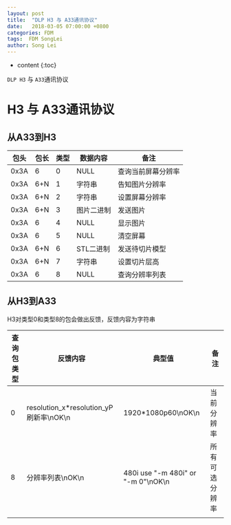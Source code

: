 ```yaml
---
layout: post
title:  "DLP H3 与 A33通讯协议"
date:   2018-03-05 07:00:00 +0800
categories: FDM 
tags:  FDM SongLei
author: Song Lei
---
```


* content
{:toc}

`DLP H3` 与 `A33`通讯协议



# H3 与 A33通讯协议

## 从A33到H3

| 包头   | 包长   | 类型   | 数据内容   | 备注        |
| ---- | ---- | ---- | ------ | --------- |
| 0x3A | 6    | 0    | NULL   | 查询当前屏幕分辨率 |
| 0x3A | 6+N  | 1    | 字符串    | 告知图片分辨率   |
| 0x3A | 6+N  | 2    | 字符串    | 设置屏幕分辨率   |
| 0x3A | 6+N  | 3    | 图片二进制  | 发送图片      |
| 0x3A | 6    | 4    | NULL   | 显示图片      |
| 0x3A | 6    | 5    | NULL   | 清空屏幕      |
| 0x3A | 6+N  | 6    | STL二进制 | 发送待切片模型   |
| 0x3A | 6+N  | 7    | 字符串    | 设置切片层高    |
| 0x3A | 6    | 8    | NULL   | 查询分辨率列表   |

## 从H3到A33

H3对类型0和类型8的包会做出反馈，反馈内容为字符串

| 查询包类型 | 反馈内容                                | 典型值                                | 备注      |
| ----- | ----------------------------------- | ---------------------------------- | ------- |
| 0     | resolution_x*resolution_yP刷新率\nOK\n | 1920*1080p60\nOK\n                 | 当前分辨率   |
| 8     | 分辨率列表\nOK\n                         | 480i use "-m 480i" or "-m 0"\nOK\n | 所有可选分辨率 |
|       |                                     |                                    |         |

